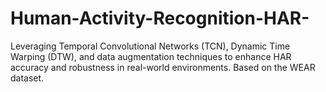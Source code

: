 # Human-Activity-Recognition-HAR-
Leveraging Temporal Convolutional Networks (TCN), Dynamic Time Warping (DTW), and data augmentation techniques to enhance HAR accuracy and robustness in real-world environments. Based on the WEAR dataset.
